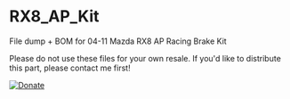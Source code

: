 # RX8_AP_Kit
File dump + BOM for 04-11 Mazda RX8 AP Racing Brake Kit

Please do not use these files for your own resale. If you'd like to distribute this part, please contact me first!

[![Donate](https://img.shields.io/badge/Donate-PayPal-green.svg)](https://www.paypal.com/cgi-bin/webscr?cmd=_donations&business=GA2ATM7VC5LZL&currency_code=USD&source=url)
